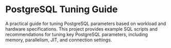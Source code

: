 # PostgreSQL Tuning Guide

A practical guide for tuning PostgreSQL parameters based on workload and hardware specifications. This project provides example SQL scripts and recommendations for tuning key PostgreSQL parameters, including memory, parallelism, JIT, and connection settings.
